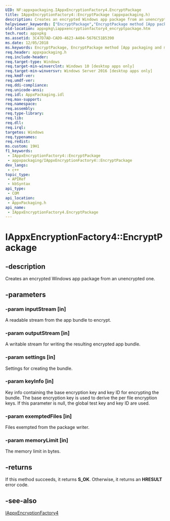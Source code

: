 ```yaml
---
UID: NF:appxpackaging.IAppxEncryptionFactory4.EncryptPackage
title: IAppxEncryptionFactory4::EncryptPackage (appxpackaging.h)
description: Creates an encrypted Windows app package from an unencrypted one.
helpviewer_keywords: ["EncryptPackage","EncryptPackage method [App packaging and management]","EncryptPackage method [App packaging and management]","IAppxEncryptionFactory4 interface","IAppxEncryptionFactory4 interface [App packaging and management]","EncryptPackage method","IAppxEncryptionFactory4.EncryptPackage","IAppxEncryptionFactory4::EncryptPackage","appxpackaging/IAppxEncryptionFactory4::EncryptPackage","appxpkg.iappxencryptionfactory4_encryptpackage"]
old-location: appxpkg\iappxencryptionfactory4_encryptpackage.htm
tech.root: appxpkg
ms.assetid: 3C47D7AD-CAD9-4623-A404-5676C51B5390
ms.date: 12/05/2018
ms.keywords: EncryptPackage, EncryptPackage method [App packaging and management], EncryptPackage method [App packaging and management],IAppxEncryptionFactory4 interface, IAppxEncryptionFactory4 interface [App packaging and management],EncryptPackage method, IAppxEncryptionFactory4.EncryptPackage, IAppxEncryptionFactory4::EncryptPackage, appxpackaging/IAppxEncryptionFactory4::EncryptPackage, appxpkg.iappxencryptionfactory4_encryptpackage
req.header: appxpackaging.h
req.include-header: 
req.target-type: Windows
req.target-min-winverclnt: Windows 10 [desktop apps only]
req.target-min-winversvr: Windows Server 2016 [desktop apps only]
req.kmdf-ver: 
req.umdf-ver: 
req.ddi-compliance: 
req.unicode-ansi: 
req.idl: AppxPackaging.idl
req.max-support: 
req.namespace: 
req.assembly: 
req.type-library: 
req.lib: 
req.dll: 
req.irql: 
targetos: Windows
req.typenames: 
req.redist: 
ms.custom: 19H1
f1_keywords:
 - IAppxEncryptionFactory4::EncryptPackage
 - appxpackaging/IAppxEncryptionFactory4::EncryptPackage
dev_langs:
 - c++
topic_type:
 - APIRef
 - kbSyntax
api_type:
 - COM
api_location:
 - AppxPackaging.h
api_name:
 - IAppxEncryptionFactory4.EncryptPackage
---
```


# IAppxEncryptionFactory4::EncryptPackage


## -description

Creates an encrypted Windows app package from an unencrypted one.

## -parameters

### -param inputStream [in]

A readable stream from the app bundle to encrypt.

### -param outputStream [in]

A writable stream for writing the resulting encrypted app bundle.

### -param settings [in]

Settings for creating the bundle.

### -param keyInfo [in]

Key info containing the base encryption key and key ID for encrypting the bundle. The base encryption key is used to derive the per file encryption keys. If this parameter is null, the global test key and key ID are used.

### -param exemptedFiles [in]

Files exempted from the package writer.

### -param memoryLimit [in]

The memory limit in bytes.

## -returns

If this method succeeds, it returns <b>S_OK</b>. Otherwise, it returns an <b>HRESULT</b> error code.

## -see-also

<a href="/windows/desktop/api/appxpackaging/nn-appxpackaging-iappxencryptionfactory4">IAppxEncryptionFactory4</a>
